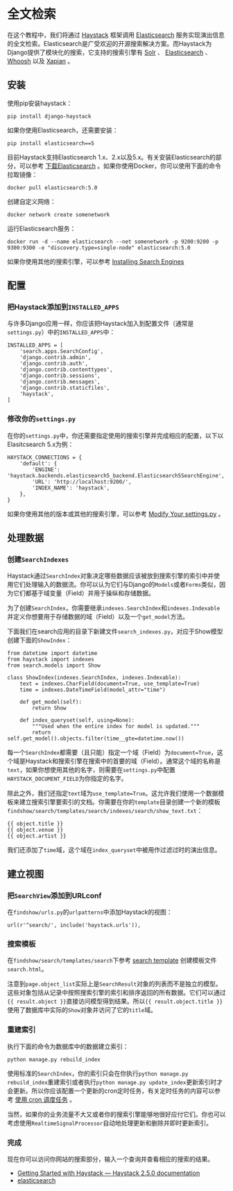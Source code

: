 # 全文检索

在这个教程中，我们将通过 [Haystack](http://haystacksearch.org/) 框架调用 [Elasticsearch](https://www.elastic.co/cn/) 服务实现演出信息的全文检索。Elasticsearch是广受欢迎的开源搜索解决方案。而Haystack为Django提供了模块化的搜索，它支持的搜索引擎有 [Solr](http://lucene.apache.org/solr) 、 [Elasticsearch](http://elasticsearch.org/) 、 [Whoosh](http://whoosh.ca/) 以及 [Xapian](http://xapian.org/) 。

## 安装

使用pip安装haystack：

`pip install django-haystack`

如果你使用Elasticsearch，还需要安装：

`pip install elasticsearch==5`

目前Haystack支持Elasticsearch 1.x、2.x以及5.x。有关安装Elasticsearch的部分，可以参考 [下载Elasticsearch](https://www.elastic.co/downloads/elasticsearch) 。如果你使用Docker，你可以使用下面的命令拉取镜像：

`docker pull elasticsearch:5.0`

创建自定义网络：

`docker network create somenetwork`

运行Elasticsearch服务：

`docker run -d --name elasticsearch --net somenetwork -p 9200:9200 -p 9300:9300 -e "discovery.type=single-node" elasticsearch:5.0`

如果你使用其他的搜索引擎，可以参考 [Installing Search Engines](https://django-haystack.readthedocs.io/en/master/installing_search_engines.html) 

## 配置

### 把Haystack添加到`INSTALLED_APPS`

与许多Django应用一样，你应该把Haystack加入到配置文件（通常是`settings.py`）中的`INSTALLED_APPS`中：

```
INSTALLED_APPS = [
    'search.apps.SearchConfig',
    'django.contrib.admin',
    'django.contrib.auth',
    'django.contrib.contenttypes',
    'django.contrib.sessions',
    'django.contrib.messages',
    'django.contrib.staticfiles',
    'haystack',
]
```

### 修改你的`settings.py`

在你的`settings.py`中，你还需要指定使用的搜索引擎并完成相应的配置，以下以Elasitcsearch 5.x为例：

```
HAYSTACK_CONNECTIONS = {
    'default': {
        'ENGINE': 'haystack.backends.elasticsearch5_backend.Elasticsearch5SearchEngine',
        'URL': 'http://localhost:9200/',
        'INDEX_NAME': 'haystack',
    },
}
```

如果你使用其他的版本或其他的搜索引擎，可以参考 [Modify Your settings.py](https://django-haystack.readthedocs.io/en/master/tutorial.html#modify-your-settings-py) 。

## 处理数据

### 创建`SearchIndexes`

Haystack通过`SearchIndex`对象决定哪些数据应该被放到搜索引擎的索引中并使用它们处理输入的数据流。你可以认为它们与Django的`Models`或者`Forms`类似，因为它们都基于域变量（Field）并用于操纵和存储数据。

为了创建`SearchIndex`，你需要继承`indexes.SearchIndex`和`indexes.Indexable`并定义你想要用于存储数据的域（Field）以及一个`get_model`方法。

下面我们在search应用的目录下新建文件`search_indexes.py`，对应于Show模型创建下面的`ShowIndex`：

```
from datetime import datetime
from haystack import indexes
from search.models import Show

class ShowIndex(indexes.SearchIndex, indexes.Indexable):
    text = indexes.CharField(document=True, use_template=True)
    time = indexes.DateTimeField(model_attr="time")
    
    def get_model(self):
        return Show

    def index_queryset(self, using=None):
        """Used when the entire index for model is updated."""
        return self.get_model().objects.filter(time__gte=datetime.now())
```

每一个`SearchIndex`都需要（且只能）指定一个域（Field）为`document=True`，这个域是Haystack和搜索引擎在搜索中的首要的域（Field）。通常这个域的名称是`text`，如果你想使用其他的名字，则需要在`settings.py`中配置`HAYSTACK_DOCUMENT_FIELD`为你指定的名字。

除此之外，我们还指定`text`域为`use_template=True`。这允许我们使用一个数据模板来建立搜索引擎要索引的文档。你需要在你的`template`目录创建一个新的模板`findshow/search/templates/search/indexes/search/show_text.txt`：

```
{{ object.title }}
{{ object.venue }}
{{ object.artist }}
```

我们还添加了`time`域，这个域在`index_queryset`中被用作过滤过时的演出信息。

## 建立视图

### 把`SearchView`添加到URLconf

在`findshow/urls.py`的`urlpatterns`中添加Haystack的视图：

`url(r'^search/', include('haystack.urls')),`

### 搜索模板

在`findshow/search/templates/search`下参考 [search template](https://django-haystack.readthedocs.io/en/master/tutorial.html#search-template) 创建模板文件`search.html`。

注意到`page.object_list`实际上是`SearchResult`对象的列表而不是独立的模型。这些对象包括从记录中按照搜索引擎的索引和排序返回的所有数据。它们可以通过`{{ result.object }}`直接访问模型得到结果。所以`{{ result.object.title }}`使用了数据库中实际的`Show`对象并访问了它的`title`域。

### 重建索引

执行下面的命令为数据库中的数据建立索引：

`python manage.py rebuild_index`

使用标准的`SearchIndex`，你的索引只会在你执行`python manage.py rebuild_index`重建索引或者执行`python manage.py update_index`更新索引时才会更新。所以你应该配置一个更新的cron定时任务，有关定时任务的内容可以参考 [使用 cron 调度任务](https://linux.cn/article-13383-1.html) 。

当然，如果你的业务流量不大又或者你的搜索引擎能够地很好应付它们。你也可以考虑使用`RealtimeSignalProcessor`自动地处理更新和删除并即时更新索引。

### 完成

现在你可以访问你网站的搜索部分，输入一个查询并查看相应的搜索的结果。

- [Getting Started with Haystack — Haystack 2.5.0 documentation](https://django-haystack.readthedocs.io/en/master/tutorial.html)
- [elasticsearch](https://hub.docker.com/_/elasticsearch)